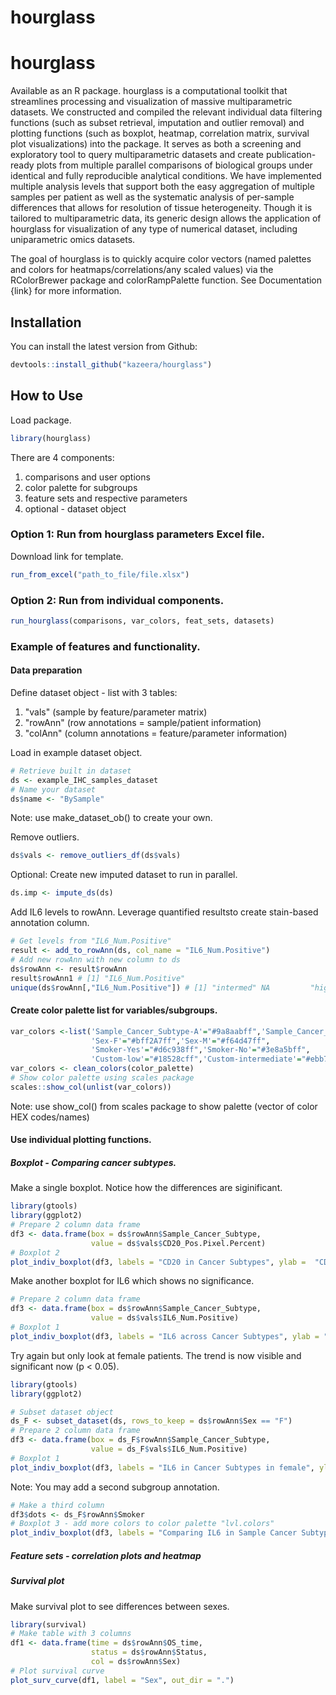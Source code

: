 # hourglass

<!-- badges: start -->
  <!-- badges: end -->
  # hourglass
  Available as an R package. hourglass is a computational toolkit that streamlines processing and visualization of massive multiparametric datasets. We constructed and compiled the relevant individual data filtering functions (such as subset retrieval, imputation and outlier removal) and plotting functions (such as boxplot, heatmap, correlation matrix, survival plot visualizations) into the package. It serves as both a screening and exploratory tool to query multiparametric datasets and create publication-ready plots from multiple parallel comparisons of biological groups under identical and fully reproducible analytical conditions. We have implemented multiple analysis levels that support both the easy aggregation of multiple samples per patient as well as the systematic analysis of per-sample differences that allows for resolution of tissue heterogeneity. Though it is tailored to multiparametric data, its generic design allows the application of hourglass for visualization of any type of numerical dataset, including uniparametric omics datasets.  

<!-- badges: start -->
  <!-- badges: end -->
  
  The goal of hourglass is to quickly acquire color vectors (named palettes and colors for heatmaps/correlations/any scaled values) via the RColorBrewer package and colorRampPalette function. 
See Documentation {link} for more information. 

## Installation
You can install the latest version from Github:
``` r
devtools::install_github("kazeera/hourglass")
```

## How to Use 
Load package.
``` r
library(hourglass)
```

There are 4 components:
  1) comparisons and user options
2) color palette for subgroups
3) feature sets and respective parameters
4) optional - dataset object

### Option 1: Run from hourglass parameters Excel file.
Download  link for template.
``` r
run_from_excel("path_to_file/file.xlsx")
```


### Option 2: Run from individual components. 
``` r
run_hourglass(comparisons, var_colors, feat_sets, datasets)
```

### Example of features and functionality.
#### Data preparation
Define dataset object - list with 3 tables: 
  1) "vals" (sample by feature/parameter matrix)
2) "rowAnn" (row annotations = sample/patient information)
3) "colAnn" (column annotations = feature/parameter information)

Load in example dataset object.
``` r
# Retrieve built in dataset
ds <- example_IHC_samples_dataset
# Name your dataset
ds$name <- "BySample"
```
Note: use make_dataset_ob() to create your own.


Remove outliers.
``` r
ds$vals <- remove_outliers_df(ds$vals)
```

Optional: Create new imputed dataset to run in parallel. 
``` r
ds.imp <- impute_ds(ds)
```

Add IL6 levels to rowAnn. Leverage quantified resultsto create stain-based annotation column.
``` r
# Get levels from "IL6_Num.Positive"
result <- add_to_rowAnn(ds, col_name = "IL6_Num.Positive")
# Add new rowAnn with new column to ds 
ds$rowAnn <- result$rowAnn
result$rowAnn1 # [1] "IL6_Num.Positive"
unique(ds$rowAnn[,"IL6_Num.Positive"]) # [1] "intermed" NA         "high"     "low"     
```

#### Create color palette list for variables/subgroups.
``` r
var_colors <-list('Sample_Cancer_Subtype-A'="#9a8aabff",'Sample_Cancer_Subtype-B'="#9446e8ff", 'Sample_Cancer_Subtype-C'="#3b3374ff",
                  'Sex-F'="#bff2A7ff",'Sex-M'="#f64d47ff",
                  'Smoker-Yes'="#d6c938ff",'Smoker-No'="#3e8a5bff",
                  'Custom-low'="#18528cff",'Custom-intermediate'="#ebb7b7ff",'Custom-high'="#911919ff")
var_colors <- clean_colors(color_palette)
# Show color palette using scales package
scales::show_col(unlist(var_colors))
```
Note: use show_col() from scales package to show palette (vector of color HEX codes/names)

#### Use individual plotting functions.

##### Boxplot - Comparing cancer subtypes.
Make a single boxplot. Notice how the differences are siginificant.
``` r
library(gtools)
library(ggplot2)
# Prepare 2 column data frame
df3 <- data.frame(box = ds$rowAnn$Sample_Cancer_Subtype,
                  value = ds$vals$CD20_Pos.Pixel.Percent)
# Boxplot 2
plot_indiv_boxplot(df3, labels = "CD20 in Cancer Subtypes", ylab =  "CD20_Pos.Pixel.Percent", x = "", lvl.colors = c(A="#9a8aabff",B="#9446e8ff", C="#3b3374ff"), save.to.file = F)
```


Make another boxplot for IL6 which shows no significance.
``` r
# Prepare 2 column data frame
df3 <- data.frame(box = ds$rowAnn$Sample_Cancer_Subtype,
                  value = ds$vals$IL6_Num.Positive)
# Boxplot 1
plot_indiv_boxplot(df3, labels = "IL6 across Cancer Subtypes", ylab = "IL6_Num.Positive", lvl.colors = c(A="#9a8aabff", B="#9446e8ff", C="#3b3374ff"), save.to.file = F)

```

Try again but only look at female patients. The trend is now visible and significant now (p < 0.05).
``` r
library(gtools)
library(ggplot2)

# Subset dataset object
ds_F <- subset_dataset(ds, rows_to_keep = ds$rowAnn$Sex == "F")
# Prepare 2 column data frame
df3 <- data.frame(box = ds_F$rowAnn$Sample_Cancer_Subtype,
                  value = ds_F$vals$IL6_Num.Positive)
# Boxplot 1
plot_indiv_boxplot(df3, labels = "IL6 in Cancer Subtypes in female", ylab = "IL6_Num.Positive", lvl.colors = c(A="#9a8aabff",B="#9446e8ff", C="#3b3374ff"), save.to.file = F)

```

Note: You may add a second subgroup annotation.
``` r
# Make a third column
df3$dots <- ds_F$rowAnn$Smoker
# Boxplot 3 - add more colors to color palette "lvl.colors"
plot_indiv_boxplot(df3, labels = "Comparing IL6 in Sample Cancer Subtypes", lvl.colors = c(A="#9a8aabff",B="#9446e8ff", C="#3b3374ff", 'Yes'="#d6c938ff",'No'="#3e8a5bff"), save.to.file = F)
```

##### Feature sets - correlation plots and heatmap

##### Survival plot
Make survival plot to see differences between sexes.
``` r
library(survival)
# Make table with 3 columns
df1 <- data.frame(time = ds$rowAnn$OS_time,
                  status = ds$rowAnn$Status, 
                  col = ds$rowAnn$Sex)
# Plot survival curve
plot_surv_curve(df1, label = "Sex", out_dir = ".")
```

